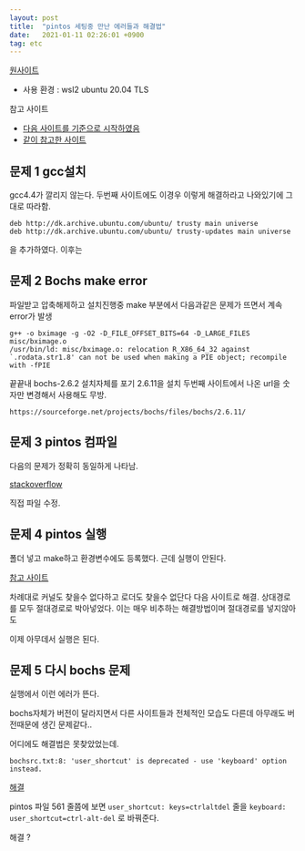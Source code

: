 ```yaml
---
layout: post
title:  "pintos 세팅중 만난 에러들과 해결법"
date:   2021-01-11 02:26:01 +0900
tag: etc
---
```


[원사이트](https://web.stanford.edu/class/cs140/projects/pintos/pintos.html)

- 사용 환경 : wsl2 ubuntu 20.04 TLS

참고 사이트
- [다음 사이트를 기준으로 시작하였음](https://bowbowbow.tistory.com/9)
- [같이 참고한 사이트](https://blog.koriel.kr/how-to-install-pintos/)

## 문제 1 gcc설치
gcc4.4가 깔리지 않는다. 두번째 사이트에도 이경우 이렇게 해결하라고 나와있기에 그대로 따라함.

```shell
deb http://dk.archive.ubuntu.com/ubuntu/ trusty main universe
deb http://dk.archive.ubuntu.com/ubuntu/ trusty-updates main universe
```
을 추가하였다.
이후는 


## 문제 2 Bochs make error

파일받고 압축해제하고 설치진행중 make 부분에서 다음과같은 문제가 뜨면서 계속 error가 발생
```shell
g++ -o bximage -g -O2 -D_FILE_OFFSET_BITS=64 -D_LARGE_FILES misc/bximage.o
/usr/bin/ld: misc/bximage.o: relocation R_X86_64_32 against `.rodata.str1.8' can not be used when making a PIE object; recompile with -fPIE
```

끝끝내 bochs-2.6.2 설치자체를 포기 2.6.11을 설치 두번째 사이트에서 나온 url을 숫자만 변경해서 사용해도 무방.

```
https://sourceforge.net/projects/bochs/files/bochs/2.6.11/
```

## 문제 3 pintos 컴파일

다음의 문제가 정확히 동일하게 나타남.

[stackoverflow](https://stackoverflow.com/questions/45656966/how-to-resolve-pintos-unrecognized-character-x16)

직접 파일 수정.


## 문제 4 pintos 실행

폴더 넣고 make하고 환경변수에도 등록했다. 근데 실행이 안된다.

[참고 사이트](https://m.blog.naver.com/PostView.nhn?blogId=hwu5&logNo=220808645877&proxyReferer=https:%2F%2Fwww.google.com%2F)

차례대로 커널도 찾을수 없다하고 로더도 찾을수 없단다 다음 사이트로 해결. 상대경로를 모두 절대경로로 박아넣었다.
이는 매우 비추하는 해결방법이며 절대경로를 넣지않아도

이제 아무데서 실행은 된다.



## 문제 5 다시 bochs 문제

실행에서 이런 에러가 뜬다.

bochs자체가 버전이 달라지면서 다른 사이트들과 전체적인 모습도 다른데 아무래도 버전때문에 생긴 문제같다..

어디에도 해결법은 못찾았었는데.

```shell
bochsrc.txt:8: 'user_shortcut' is deprecated - use 'keyboard' option instead.
```

[해결](http://bochs.sourceforge.net/doc/docbook/user/bochsrc.html)

pintos 파일 561 줄쯤에 보면 `user_shortcut: keys=ctrlaltdel` 줄을   `keyboard: user_shortcut=ctrl-alt-del` 로 바꿔준다.


해결 
?















